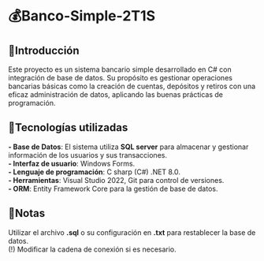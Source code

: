 # 💰Banco-Simple-2T1S
## 📌Introducción
Este proyecto es un sistema bancario simple desarrollado en C# con integración de base de datos. Su propósito es gestionar operaciones bancarias básicas como la creación de cuentas, depósitos y retiros con una eficaz administración de datos, aplicando las buenas prácticas de programación.  
## 📌Tecnologías utilizadas
**- Base de Datos**: El sistema utiliza **SQL server** para almacenar y gestionar información de los usuarios y sus transacciones.  
**- Interfaz de usuario**: Windows Forms.  
**- Lenguaje de programación**: C sharp (C#) .NET 8.0.  
**- Herramientas**: Visual Studio 2022, Git para control de versiones.  
**- ORM**: Entity Framework Core para la gestión de base de datos.
## 📌Notas 
Utilizar el archivo **.sql** o su configuración en **.txt** para restablecer la base de datos.  
(!) Modificar la cadena de conexión si es necesario.
